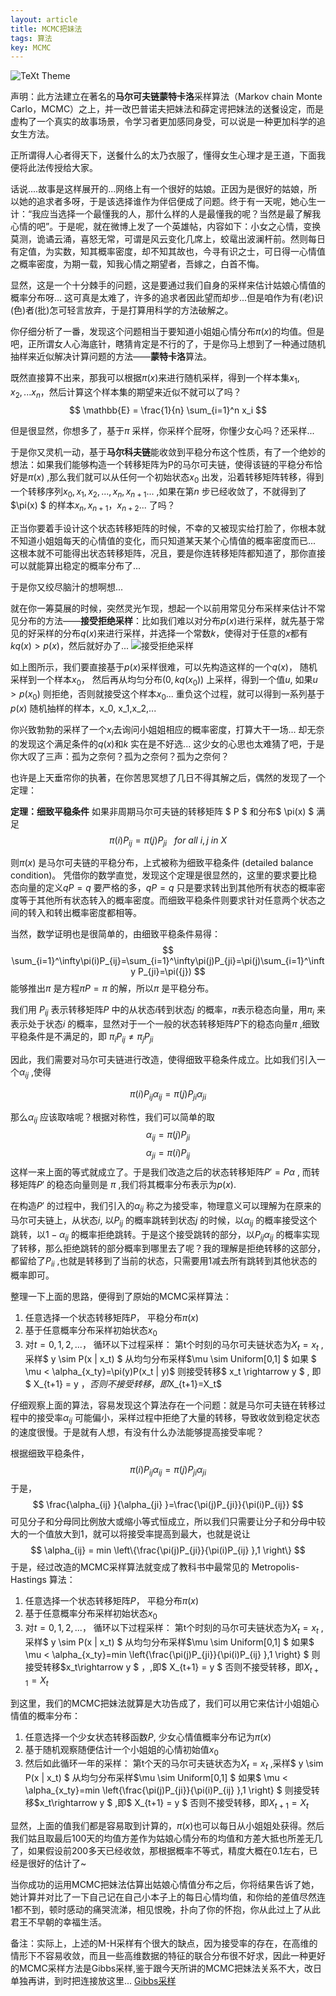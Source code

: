 ```yaml
---
layout: article
title: MCMC把妹法
tags: 算法
key: MCMC
---
```


![TeXt Theme](https://upload-images.jianshu.io/upload_images/3866322-f2a4d3e3eb465efa.png?imageMogr2/auto-orient/strip%7CimageView2)



声明：此方法建立在著名的**马尔可夫链蒙特卡洛**采样算法（Markov chain Monte Carlo，MCMC）之上，并一改巴普诺夫把妹法和薛定谔把妹法的送餐设定，而是虚构了一个真实的故事场景，令学习者更加感同身受，可以说是一种更加科学的追女生方法。

正所谓得人心者得天下，送餐什么的太乃衣服了，懂得女生心理才是王道，下面我便将此法传授给大家。

话说....故事是这样展开的...网络上有一个很好的姑娘。正因为是很好的姑娘，所以她的追求者多呀，于是该选择谁作为伴侣便成了问题。终于有一天呢，她心生一计：“我应当选择一个最懂我的人，那什么样的人是最懂我的呢？当然是最了解我心情的吧”。于是呢，就在微博上发了一个英雄帖，内容如下：小女之心情，变换莫测，诡谲云涌，喜怒无常，可谓是风云变化几席上，蛟鼋出波澜杆前。然则每日有定值，为实数，知其概率密度，却不知其故也，今寻有识之士，可日得一心情值之概率密度，为期一载，知我心情之期望者，吾嫁之，白首不悔。

显然，这是一个十分棘手的问题，这是要通过我们自身的采样来估计姑娘心情值的概率分布呀...
这可真是太难了，许多的追求者因此望而却步...但是咱作为有(老)识(色)者(批)怎可轻言放弃，于是打算用科学的方法破解之。

你仔细分析了一番，发现这个问题相当于要知道小姐姐心情分布$\pi(x)$的均值。但是吧，正所谓女人心海底针，瞎猜肯定是不行的了，于是你马上想到了一种通过随机抽样来近似解决计算问题的方法——**蒙特卡洛**算法。

既然直接算不出来，那我可以根据$\pi(x)$来进行随机采样，得到一个样本集$x_1,x_2,...x_n$，然后计算这个样本集的期望来近似不就可以了吗？
$$
\mathbb{E} =  \frac{1}{n} \sum_{i=1}^n x_i
$$

但是很显然，你想多了，基于$\pi$ 采样，你采样个屁呀，你懂少女心吗？还采样...

于是你又灵机一动，基于**马尔科夫链**能收敛到平稳分布这个性质，有了一个绝妙的想法：如果我们能够构造一个转移矩阵为P的马尔可夫链，使得该链的平稳分布恰好是$\pi(x)$ ,那么我们就可以从任何一个初始状态$x_0$ 出发，沿着转移矩阵转移，得到一个转移序列$x_0,x_1,x_2,...,x_n,x_{n+1}...$ ,如果在第$n$ 步已经收敛了，不就得到了$\pi(x) $ 的样本$x_n, x_{n+1}，x_{n+2} ...$ 了吗？

正当你要着手设计这个状态转移矩阵的时候，不幸的又被现实给打脸了，你根本就不知道小姐姐每天的心情值的变化，而只知道某天某个心情值的概率密度而已... 这根本就不可能得出状态转移矩阵，况且，要是你连转移矩阵都知道了，那你直接可以就能算出稳定的概率分布了...

于是你又绞尽脑汁的想啊想...

就在你一筹莫展的时候，突然灵光乍现，想起一个以前用常见分布采样来估计不常见分布的方法——**接受拒绝采样**：比如我们难以对分布$p(x)$进行采样，就先基于常见的好采样的分布$q(x)$来进行采样，并选择一个常数$k$，使得对于任意的$x$都有$kq(x) > p(x)$，然后就好办了...
![接受拒绝采样](https://upload-images.jianshu.io/upload_images/3866322-dfc47b5f22cbc5f2.png?imageMogr2/auto-orient/strip%7CimageView2/2/w/1240)

如上图所示，我们要直接基于$p(x)$采样很难，可以先构造这样的一个$q(x)$， 随机采样到一个样本$x_0$， 然后再从均匀分布$(0, kq(x_0))$ 上采样，得到一个值$u$, 如果$u > p(x_0)$ 则拒绝，否则就接受这个样本$x_0$... 重负这个过程，就可以得到一系列基于$p(x)$ 随机抽样的样本，x_0, x_1,x_2,...

你兴致勃勃的采样了一个$x_i$去询问小姐姐相应的概率密度，打算大干一场... 却无奈的发现这个满足条件的$q(x)$和$k$ 实在是不好选... 这少女的心思也太难猜了吧，于是你大叹了三声：孤为之奈何？孤为之奈何？孤为之奈何？

也许是上天垂帘你的执著，在你苦思冥想了几日不得其解之后，偶然的发现了一个定理：

**定理：细致平稳条件** 如果非周期马尔可夫链的转移矩阵 $ P $ 和分布$ \pi(x) $ 满足
$$
\pi(i)P_{ij}=\pi(j)P_{ji}  ~~~ for \ all  \  i,j  \ in \ X
$$

则$\pi(x)$ 是马尔可夫链的平稳分布，上式被称为细致平稳条件 (detailed balance condition)。
凭借你的数学直觉，发现这个定理是很显然的，这里的要求要比稳态向量的定义$qP=q$ 要严格的多，$qP=q$ 只是要求转出到其他所有状态的概率密度等于其他所有状态转入的概率密度。而细致平稳条件则要求针对任意两个状态之间的转入和转出概率密度都相等。

当然，数学证明也是很简单的，由细致平稳条件易得：
$$
\sum_{i=1}^\infty\pi(i)P_{ij}=\sum_{i=1}^\infty\pi(j)P_{ji}=\pi(j)\sum_{i=1}^\infty P_{ji}=\pi({j})
$$
能够推出$\pi$ 是方程$\pi P=\pi$ 的解，所以$\pi$ 是平稳分布。

我们用 $P_{ij}$ 表示转移矩阵$P$ 中的从状态$i$转到状态$j$ 的概率，$\pi$表示稳态向量，用$\pi_i$ 来表示处于状态$i$ 的概率，显然对于一个一般的状态转移矩阵$P$下的稳态向量$\pi$ ,细致平稳条件是不满足的，即 $\pi_iP_{ij}\neq \pi_jP_{ji}$

因此，我们需要对马尔可夫链进行改造，使得细致平稳条件成立。比如我们引入一个$\alpha_{ij}$ ,使得

$$
\pi(i)P_{ij}\alpha_{ij}=\pi(j)P_{ji}\alpha_{ji}
$$

那么$\alpha_{ij}$ 应该取啥呢？根据对称性，我们可以简单的取
$$\alpha_{ij}=\pi(j)P_{ji} $$
$$\alpha_{ji}=\pi(i)P_{ij}$$
这样一来上面的等式就成立了。于是我们改造之后的状态转移矩阵$P'=P \alpha$ , 而转移矩阵$P'$ 的稳态向量则是 $\pi$ ,我们将其概率分布表示为$p(x)$.

在构造$P'$ 的过程中，我们引入的$\alpha_{ij}$ 称之为接受率，物理意义可以理解为在原来的马尔可夫链上，从状态$i$, 以$P_{ij}$ 的概率跳转到状态$j$ 的时候，以$\alpha_{ij}$ 的概率接受这个跳转，以$1- \alpha_{ij}$ 的概率拒绝跳转。于是这个接受跳转的部分，以$P_{ij}\alpha_{ij}$ 的概率实现了转移，那么拒绝跳转的部分概率到哪里去了呢？我的理解是拒绝转移的这部分，都留给了$P_{ii}$ ,也就是转移到了当前的状态，只需要用1减去所有跳转到其他状态的概率即可。

整理一下上面的思路，便得到了原始的MCMC采样算法：
1. 任意选择一个状态转移矩阵$P$， 平稳分布$\pi(x)$
2. 基于任意概率分布采样初始状态$x_0$
3. 对$t=0,1,2,...$， 循环以下过程采样：
第t个时刻的马尔可夫链状态为$X_t=x_t$ ,采样$ y \sim P(x | x_t) $
从均匀分布采样$\mu \sim Uniform[0,1] $
如果 $ \mu  < \alpha_{x_ty}=\pi(y)P(x_t | y)$ 则接受转移$ x_t \rightarrow y $ , 即$ X_{t+1} = y $，
否则不接受转移，即$X_{t+1}=X_t$

仔细观察上面的算法，容易发现这个算法存在一个问题：就是马尔可夫链在转移过程中的接受率$\alpha_{ij}$ 可能偏小，采样过程中拒绝了大量的转移，导致收敛到稳定状态的速度很慢。于是就有人想，有没有什么办法能够提高接受率呢？

根据细致平稳条件，
$$
\pi(i)P_{ij}\alpha_{ij}=\pi(j)P_{ji}\alpha_{ji}
$$
于是，
$$
\frac{\alpha_{ij} }{\alpha_{ji} }=\frac{\pi(j)P_{ji}}{\pi(i)P_{ij}}
$$
可见分子和分母同比例放大或缩小等式恒成立，所以我们只需要让分子和分母中较大的一个值放大到1，就可以将接受率提高到最大，也就是说让
$$
\alpha_{ij} = min \left\{\frac{\pi(j)P_{ji}}{\pi(i)P_{ij} },1 \right\}
$$
于是，经过改造的MCMC采样算法就变成了教科书中最常见的 Metropolis-Hastings 算法：
1. 任意选择一个状态转移矩阵$P$， 平稳分布$\pi(x)$
2. 基于任意概率分布采样初始状态$x_0$
3. 对$t=0,1,2,...$， 循环以下过程采样：
第t个时刻的马尔可夫链状态为$X_t=x_t$ ,采样$ y \sim P(x | x_t) $
从均匀分布采样$\mu \sim Uniform[0,1] $
如果$ \mu < \alpha_{x_ty}=min \left\{\frac{\pi(j)P_{ji}}{\pi(i)P_{ij} },1 \right\} $ 则接受转移$x_t\rightarrow y $ ，,即$ X_{t+1} = y $
否则不接受转移，即$X_{t+1}=X_t$

到这里，我们的MCMC把妹法就算是大功告成了，我们可以用它来估计小姐姐心情值的概率分布：
1. 任意选择一个少女状态转移函数$P$, 少女心情值概率分布记为$\pi(x)$
2. 基于随机观察随便估计一个小姐姐的心情初始值$x_0$
3. 然后如此循环一年的采样：
第t个天的马尔可夫链状态为$X_t=x_t$ ,采样$ y \sim P(x | x_t) $
从均匀分布采样$\mu \sim Uniform[0,1] $
如果$ \mu < \alpha_{x_ty}=min \left\{\frac{\pi(j)P_{ji}}{\pi(i)P_{ij} },1 \right\} $ 则接受转移$x_t\rightarrow y $ ,即$ X_{t+1} = y $
否则不接受转移，即$X_{t+1}=X_t$

显然，上面的值我们都是容易取到计算的，$\pi(x)$也可以每日从小姐姐处获得。然后我们姑且取最后100天的均值方差作为姑娘心情分布的均值和方差大抵也所差无几了，如果假设前200多天已经收敛，那根据概率不等式，精度大概在0.1左右，已经是很好的估计了~

当你成功的运用MCMC把妹法估算出姑娘心情值分布之后，你将结果告诉了她，她计算并对比了一下自己记在自己小本子上的每日心情均值，和你给的差值尽然连1都不到，顿时感动的痛哭流涕，相见恨晚，扑向了你的怀抱，你从此过上了从此君王不早朝的幸福生活。

备注：实际上，上述的M-H采样有个很大的缺点，因为接受率的存在，在高维的情形下不容易收敛，而且一些高维数据的特征的联合分布很不好求，因此一种更好的MCMC采样方法是Gibbs采样,鉴于跟今天所讲的MCMC把妹法关系不大，改日单独再讲，到时把连接放这里... [Gibbs采样]()

